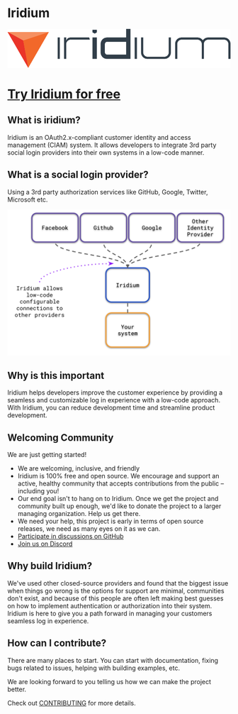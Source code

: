 # Iridium
![iridium](assets/color/iridium-3C-large.png)


# [Try Iridium for free](https://www.iridium.software)

## What is iridium?
Iridium is an OAuth2.x-compliant customer identity and access management (CIAM) system.  It allows developers to integrate
3rd party social login providers into their own systems in a low-code manner.  

## What is a social login provider?
Using a 3rd party authorization services like GitHub, Google, Twitter, Microsoft etc. 

![system-overview](assets/system-overview.png)

## Why is this important

Iridium helps developers improve the customer experience by providing a seamless and customizable log in experience with a low-code approach.
With Iridium, you can reduce development time and streamline product development. 


## Welcoming Community
We are just getting started!
* We are welcoming, inclusive, and friendly
* Iridium is 100% free and open source. We encourage and support an active, healthy community that accepts contributions from the public – including you!
* Our end goal isn't to hang on to Iridium.  Once we get the project and community built up enough, we'd like to donate the project to a larger managing organization. Help us get there.
* We need your help, this project is early in terms of open source releases, we need as many eyes on it as we can.
* [Participate in discussions on GitHub](https://github.com/IridiumIdentity/iridium/discussions)
* [Join us on Discord](https://discord.gg/2TMwHF2TrS)

## Why build Iridium?

We've used other closed-source providers and found that the biggest issue when things go wrong is
the options for support are minimal, communities don't exist, and because of this people are often left making best guesses
on how to implement authentication or authorization into their system. 
Iridium is here to give you a path forward in managing your customers seamless log in experience.

## How can I contribute?
There are many places to start.  You can start with documentation, fixing bugs related to issues, helping with building examples, etc.

We are looking forward to you telling us how we can make the project better.

Check out [CONTRIBUTING](./CONTRIBUTING.md) for more details.

